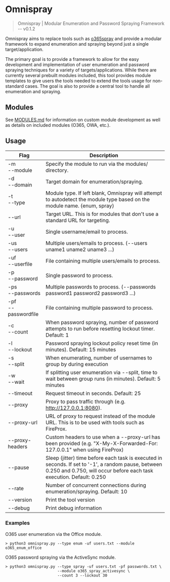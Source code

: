 # Omnispray

> Omnispray | Modular Enumeration and Password Spraying Framework -- v0.1.2

Omnispray aims to replace tools such as [o365spray](https://github.com/0xZDH/o365spray) and provide a modular framework to expand enumeration and spraying beyond just a single target/application.

The primary goal is to provide a framework to allow for the easy development and implementation of user enumeration and password spraying techniques for a variety of targets/applications. While there are currently several prebuilt modules included, this tool provides module templates to give users the tools needed to extend the tools usage for non-standard cases. The goal is also to provide a central tool to handle all enumeration and spraying.

## Modules

See [MODULES.md](MODULES.md) for information on custom module development as well as details on included modules (O365, OWA, etc.).

## Usage

| Flag         | Description                                                                                                |
|--------------|------------------------------------------------------------------------------------------------------------|
| -m<br/>--module | Specify the module to run via the modules/ directory.                                                   |
| -d<br/>--domain | Target domain for enumeration/spraying.                                                                 |
| -t<br/>--type   | Module type. If left blank, Omnispray will attempt to autodetect the module type based on the module name. {enum, spray} |
| --url  | Target URL. This is for modules that don't use a standard URL for targeting.                                     |
| -u<br/>--user   | Single username/email to process.                                                                       |
| -us<br/>--users | Multiple users/emails to process. (--users uname1 uname2 uname3 ...)                                    |
| -uf<br/>--userfile  | File containing multiple users/emails to process.                                                   |
| -p<br/>--password   | Single password to process.                                                                         |
| -ps<br/>--passwords | Multiple passwords to process. (--passwords password1 password2 password3 ...)                      |
| -pf<br/>--passwordfile | File containing multiple password to process.                                                    |
| -c<br/>--count   | When password spraying, number of password attempts to run before resetting lockout timer. Default: 1  |
| -l<br/>--lockout | Password spraying lockout policy reset time (in minutes). Default: 15 minutes                          |
| -s<br/>--split   | When enumerating, number of usernames to group by during execution                                     |
| -w<br/>--wait    | If splitting user enumeration via --split, time to wait between group runs (in minutes). Default: 5 minutes |
| --timeout     | Request timeout in seconds. Default: 25                                                                   |
| --proxy       | Proxy to pass traffic through (e.g. http://127.0.0.1:8080).                                               |
| --proxy-url   | URL of proxy to request instead of the module URL. This is to be used with tools such as FireProx.        |
| --proxy-headers  | Custom headers to use when a --proxy-url has been provided (e.g. "X-My-X-Forwarded-For: 127.0.0.1" when using FireProx) |
| --pause       | Sleep (jitter) time before each task is executed in seconds. If set to '-1', a random pause, between 0.250 and 0.750, will occur before each task execution. Default: 0.250 |
| --rate        | Number of concurrent connections during enumeration/spraying. Default: 10                                 |
| --version     | Print the tool version                                                                                    |
| --debug       | Print debug information                                                                                   |

### Examples

O365 user enumeration via the Office module.
```
> python3 omnispray.py --type enum -uf users.txt --module o365_enum_office
```

O365 password spraying via the ActiveSync module.
```
> python3 omnispray.py --type spray -uf users.txt -pf passwords.txt \
                       --module o365_spray_activesync \
                       --count 3 --lockout 30
```
